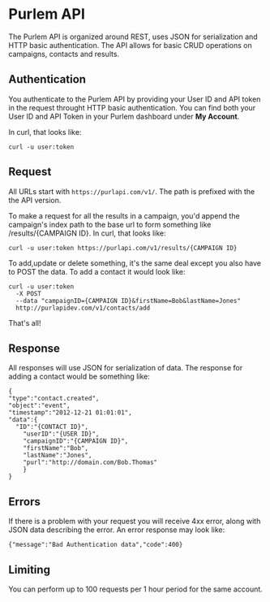 Purlem API
====================

The Purlem API is organized around REST, uses JSON for serialization and HTTP basic authentication.  The API allows for basic CRUD operations on campaigns, contacts and results.


Authentication
--------------

You authenticate to the Purlem API by providing your User ID and API token in the request throught HTTP basic authentication. You can find both your User ID and API Token in your Purlem dashboard under **My Account**.

In curl, that looks like:

```shell
curl -u user:token
```



Request
----------------

All URLs start with `https://purlapi.com/v1/`. The path is prefixed with the the API version. 

To make a request for all the results in a campaign, you'd append the campaign's index path to the base url to form something like /results/{CAMPAIGN ID}. In curl, that looks like:

```shell
curl -u user:token https://purlapi.com/v1/results/{CAMPAIGN ID}
```

To add,update or delete something, it's the same deal except you also have to POST the data. To add a contact it would look like:

```shell
curl -u user:token
  -X POST 
  --data "campaignID={CAMPAIGN ID}&firstName=Bob&lastName=Jones" 
  http://purlapidev.com/v1/contacts/add
```

That's all!



Response
-----------------

All responses will use JSON for serialization of data. The response for adding a contact would be something like:
 
```shell
{
"type":"contact.created",
"object":"event",
"timestamp":"2012-12-21 01:01:01",
"data":{
  "ID":"{CONTACT ID}",
	"userID":"{USER ID}",
	"campaignID":"{CAMPAIGN ID}",
	"firstName":"Bob",
	"lastName":"Jones",
	"purl":"http://domain.com/Bob.Thomas"
	}
}
```


Errors
---------------

If there is a problem with your request you will receive 4xx error, along with JSON data describing the error.  An error response may look like:

```shell
{"message":"Bad Authentication data","code":400}
```


Limiting
-------------

You can perform up to 100 requests per 1 hour period for the same account. 
